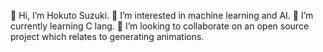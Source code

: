 👋 Hi, I’m Hokuto Suzuki.
👀 I’m interested in machine learning and AI.
🌱 I’m currently learning C lang. 
💞️ I’m looking to collaborate on an open source project which relates to generating animations.
